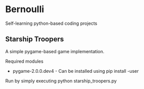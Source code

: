 # Bernoulli
Self-learning python-based coding projects

## Starship Troopers
A simple pygame-based game implementation.

Required modules
- pygame-2.0.0.dev4 - Can be installed using pip install -user

Run by simply executing python starship_troopers.py
